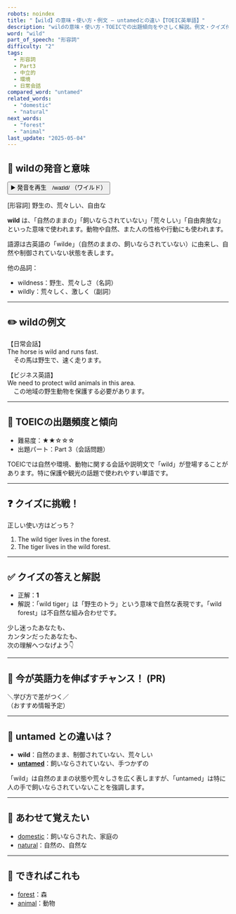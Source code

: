 ```yaml
---
robots: noindex
title: "【wild】の意味・使い方・例文 ― untamedとの違い【TOEIC英単語】"
description: "wildの意味・使い方・TOEICでの出題傾向をやさしく解説。例文・クイズ付きでuntamedとの違いもわかりやすく学べます。"
word: "wild"
part_of_speech: "形容詞"
difficulty: "2"
tags:
  - 形容詞
  - Part3
  - 中立的
  - 環境
  - 日常会話
compared_word: "untamed"
related_words:
  - "domestic"
  - "natural"
next_words:
  - "forest"
  - "animal"
last_update: "2025-05-04"
---
```


## 🔰 wildの発音と意味

<button class="play-audio" onclick="playTTS('wild')">
  <span class="play-audio-main">
    ▶️ 発音を再生　/waɪld/
  </span>
  <span class="play-audio-sub">
    （ワイルド）
  </span>
</button>

[形容詞] 野生の、荒々しい、自由な

**wild** は、「自然のままの」「飼いならされていない」「荒々しい」「自由奔放な」といった意味で使われます。動物や自然、また人の性格や行動にも使われます。

語源は古英語の「wilde」（自然のままの、飼いならされていない）に由来し、自然や制御されていない状態を表します。

他の品詞：  
- wildness：野生、荒々しさ（名詞）
- wildly：荒々しく、激しく（副詞）

---

## ✏️ wildの例文

【日常会話】  
The horse is wild and runs fast.  
　その馬は野生で、速く走ります。

【ビジネス英語】  
We need to protect wild animals in this area.  
　この地域の野生動物を保護する必要があります。

---

## 🎯 TOEICの出題頻度と傾向

- 難易度：★★☆☆☆
- 出題パート：Part 3（会話問題）

TOEICでは自然や環境、動物に関する会話や説明文で「wild」が登場することがあります。特に保護や観光の話題で使われやすい単語です。

---

## ❓ クイズに挑戦！

正しい使い方はどっち？

1. The wild tiger lives in the forest.  
2. The tiger lives in the wild forest.

---

## ✅ クイズの答えと解説

- 正解：**1**
- 解説：「wild tiger」は「野生のトラ」という意味で自然な表現です。「wild forest」は不自然な組み合わせです。

少し迷ったあなたも、  
カンタンだったあなたも、  
次の理解へつなげよう👇️

---

## 🚀 今が英語力を伸ばすチャンス！ (PR)

<div class="info-center">
＼学び方で差がつく／<br>  
（おすすめ情報予定）
</div>

---

## 🤔  untamed との違いは？

- **wild**：自然のまま、制御されていない、荒々しい
- **[untamed](/word/untamed)**：飼いならされていない、手つかずの

「wild」は自然のままの状態や荒々しさを広く表しますが、「untamed」は特に人の手で飼いならされていないことを強調します。

---

## 🧩 あわせて覚えたい

- [domestic](/word/domestic)：飼いならされた、家庭の
- [natural](/word/natural)：自然の、自然な

---

## 📖 できればこれも

- [forest](/word/forest)：森
- [animal](/word/animal)：動物

<!-- cvid: aid34_bid15 -->

